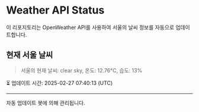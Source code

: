 
# Weather API Status

이 리포지토리는 OpenWeather API를 사용하여 서울의 날씨 정보를 자동으로 업데이트합니다.

## 현재 서울 날씨
> 서울의 현재 날씨: clear sky, 온도: 12.76°C, 습도: 13%

⏳ 업데이트 시간: 2025-02-27 07:40:13 (UTC)

---
자동 업데이트 봇에 의해 관리됩니다.
